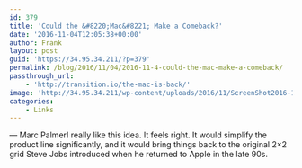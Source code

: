 ```yaml
---
id: 379
title: 'Could the &#8220;Mac&#8221; Make a Comeback?'
date: '2016-11-04T12:05:38+00:00'
author: Frank
layout: post
guid: 'https://34.95.34.211/?p=379'
permalink: /blog/2016/11/04/2016-11-4-could-the-mac-make-a-comeback/
passthrough_url:
    - 'http://transition.io/the-mac-is-back/'
image: 'http://34.95.34.211/wp-content/uploads/2016/11/ScreenShot2016-11-04at7.53.05AM.png'
categories:
    - Links
---
```


<div class="
          image-block-outer-wrapper
          layout-caption-hidden
          design-layout-inline
          
          
          
        " data-test="image-block-inline-outer-wrapper"><figure class="
              sqs-block-image-figure
              intrinsic
            " style="max-width:2144px;"><div class="image-block-wrapper" data-animation-override="" data-animation-role="image"><div class="sqs-image-shape-container-element
              
          
        
              has-aspect-ratio
            " style="
                position: relative;
                
                  padding-bottom:39.482200622558594%;
                
                overflow: hidden;
              "><noscript>![Screen Shot 2016-11-04 at 7.53.05 AM.png](https://images.squarespace-cdn.com/content/v1/5070e334e4b00907bc18faef/1478261118377-ZVQDQJ96JXKOEKXUEM7E/Screen+Shot+2016-11-04+at+7.53.05+AM.png)</noscript>![Screen Shot 2016-11-04 at 7.53.05 AM.png](https://images.squarespace-cdn.com/content/v1/5070e334e4b00907bc18faef/1478261118377-ZVQDQJ96JXKOEKXUEM7E/Screen+Shot+2016-11-04+at+7.53.05+AM.png)</div></div></figure></div>[This post](http://transition.io/the-mac-is-back/) from iOS developer Marc Palmer proposes a theory that makes a whole lot of sense to me: what if the Mac Pro and the iMac lines merge? Right now there are MacBooks and MacBook Pros. There is a Mac Pro, but nothing simply called Mac. It would seem consistent with Apple tradition to have a Mac and Mac Pro (both all-in-one machines), in addition to the MacBook and MacBook Pro.

<figure>> data-animation-override&gt;  
> <span>“</span>Consumers just need to pick laptop or desktop, and regular or Pro. Every product contains all the parts you need, the original Macintosh ethos.<span>”</span>

<figcaption class="source">— Marc Palmer</figcaption></figure>I really like this idea. It feels right. It would simplify the product line significantly, and it would bring things back to the original 2×2 grid Steve Jobs introduced when he returned to Apple in the late 90s.